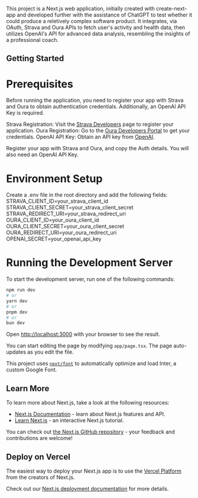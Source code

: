 This project is a Next.js web application, initially created with create-next-app and developed further with the assistance of ChatGPT to test whether it could produce a reletively complex software product. It integrates, via OAuth, Strava and Oura APIs to fetch user's activity and health data, then utilizes OpenAI's API for advanced data analysis, resembling the insights of a professional coach.

## Getting Started

# Prerequisites

Before running the application, you need to register your app with Strava and Oura to obtain authentication credentials. Additionally, an OpenAI API Key is required.

Strava Registration: Visit the [Strava Developers](https://developers.strava.com/) page to register your application.
Oura Registration: Go to the [Oura Developers Portal](https://cloud.ouraring.com/v2/docs) to get your credentials.
OpenAI API Key: Obtain an API key from [OpenAI](https://openai.com/product).

Register your app with Strava and Oura, and copy the Auth details. You will also need an OpenAI
API Key.

# Environment Setup

Create a .env file in the root directory and add the following fields:
STRAVA_CLIENT_ID=your_strava_client_id
STRAVA_CLIENT_SECRET=your_strava_client_secret
STRAVA_REDIRECT_URI=your_strava_redirect_uri
OURA_CLIENT_ID=your_oura_client_id
OURA_CLIENT_SECRET=your_oura_client_secret
OURA_REDIRECT_URI=your_oura_redirect_uri
OPENAI_SECRET=your_openai_api_key

# Running the Development Server

To start the development server, run one of the following commands:

```bash
npm run dev
# or
yarn dev
# or
pnpm dev
# or
bun dev
```

Open [http://localhost:3000](http://localhost:3000) with your browser to see the result.

You can start editing the page by modifying `app/page.tsx`. The page auto-updates as you edit the file.

This project uses [`next/font`](https://nextjs.org/docs/basic-features/font-optimization) to automatically optimize and load Inter, a custom Google Font.

## Learn More

To learn more about Next.js, take a look at the following resources:

- [Next.js Documentation](https://nextjs.org/docs) - learn about Next.js features and API.
- [Learn Next.js](https://nextjs.org/learn) - an interactive Next.js tutorial.

You can check out [the Next.js GitHub repository](https://github.com/vercel/next.js/) - your feedback and contributions are welcome!

## Deploy on Vercel

The easiest way to deploy your Next.js app is to use the [Vercel Platform](https://vercel.com/new?utm_medium=default-template&filter=next.js&utm_source=create-next-app&utm_campaign=create-next-app-readme) from the creators of Next.js.

Check out our [Next.js deployment documentation](https://nextjs.org/docs/deployment) for more details.
